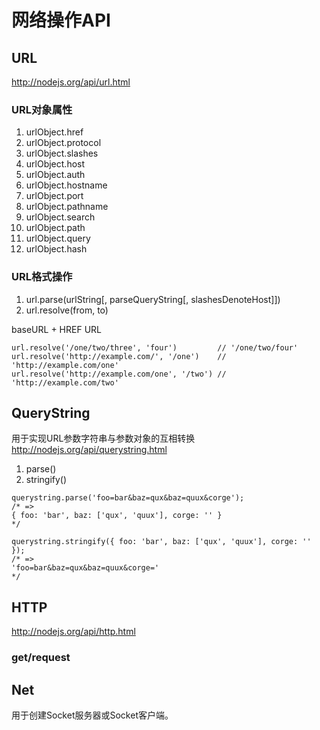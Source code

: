# 网络操作API

## URL
http://nodejs.org/api/url.html

### URL对象属性
1. urlObject.href
2. urlObject.protocol
3. urlObject.slashes
4. urlObject.host
5. urlObject.auth
6. urlObject.hostname
7. urlObject.port
8. urlObject.pathname
9. urlObject.search
10. urlObject.path
11. urlObject.query
12. urlObject.hash

### URL格式操作
1. url.parse(urlString[, parseQueryString[, slashesDenoteHost]])
2. url.resolve(from, to)

baseURL + HREF URL
```
url.resolve('/one/two/three', 'four')         // '/one/two/four'
url.resolve('http://example.com/', '/one')    // 'http://example.com/one'
url.resolve('http://example.com/one', '/two') // 'http://example.com/two'
```


## QueryString
用于实现URL参数字符串与参数对象的互相转换  
http://nodejs.org/api/querystring.html

1. parse()
2. stringify()

```
querystring.parse('foo=bar&baz=qux&baz=quux&corge');
/* =>
{ foo: 'bar', baz: ['qux', 'quux'], corge: '' }
*/

querystring.stringify({ foo: 'bar', baz: ['qux', 'quux'], corge: '' });
/* =>
'foo=bar&baz=qux&baz=quux&corge='
*/
```
## HTTP
http://nodejs.org/api/http.html
### get/request

## Net
用于创建Socket服务器或Socket客户端。  
